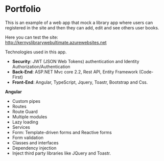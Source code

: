 # Portfolio

This is an example of a web app that mock a library app where users can registered in the site and then they can add, edit and see others user books.

Here you can test the site: http://kernyslibrarywebultimate.azurewebsites.net

Technologies used in this app.

- **Security**: JWT (JSON Web Tokens) authentication and Identity Authorization/Authentication 
- **Back-End**: ASP.NET Mvc core 2.2, Rest API, Entity Framework (Code-First)
- **Front-End**: Angular, TypeScript, Jquery, Toastr, Bootstrap and Css.

**Angular**
- Custom pipes
- Routes
- Route Guard
- Multiple modules
- Lazy loading
- Services
- Form: Template-driven forms and Reactive forms
- Form validation
- Classes and interfaces
- Dependency injection
- Inject third party libraries like JQuery and Toastr.
